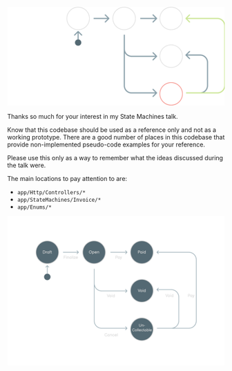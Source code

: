 ![State Machines](readme_resources/state-machines-talk-title.svg)

Thanks so much for your interest in my State Machines talk.

Know that this codebase should be used as a reference only and not as a working prototype. There are a good number of places in this codebase that provide non-implemented pseudo-code examples for your reference. 

Please use this only as a way to remember what the ideas discussed during the talk were.

The main locations to pay attention to are:

- `app/Http/Controllers/*`
- `app/StateMachines/Invoice/*`
- `app/Enums/*`

![State Machines](readme_resources/invoice-state-diagram.svg)
